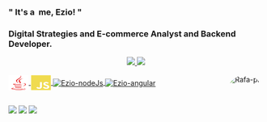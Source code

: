 ### " It's a  me, Ezio! "
### Digital Strategies and E-commerce Analyst and Backend Developer. 
  


<div align="center">
  <a href="https://github.com/eziocdl">
  <img height="180em" src="https://github-readme-stats.vercel.app/api?username=eziocdl&show_icons=true&theme=dark&include_all_commits=true&count_private=true"/>
  <img height="180em" src="https://github-readme-stats.vercel.app/api/top-langs/?username=eziocdl&layout=compact&langs_count=7&theme=dark"/>
</div>
  
  <div style="display: inline_block"><br>
  <img align="center" alt="Ezio-Java" height="30" width="40" src="https://raw.githubusercontent.com/devicons/devicon/master/icons/java/java-plain.svg">
  <img align="center" alt="Ezio-Js" height="30" width="40" src="https://raw.githubusercontent.com/devicons/devicon/master/icons/javascript/javascript-plain.svg">
  <img align="center" alt="Ezio-nodeJs" height="30" width="40"
       src="https://cdn.jsdelivr.net/gh/devicons/devicon/icons/spring/spring-original.svg">
     <img align="center" alt="Ezio-angular" height="30" width="40"
       src="https://cdn.jsdelivr.net/gh/devicons/devicon/icons/angular/angular-original.svg">
    <img align="right" alt="Rafa-pic" height="150" style="border-radius:50px;" src= "https://www.imagenspng.com.br/wp-content/uploads/2015/02/super-mario-mario-11.png">
</div>
  
  ##
  
  <div> 
  
  <a href="https://instagram.com/ezio_cintra" target="_blank"><img src="https://img.shields.io/badge/-Instagram-%23E4405F?style=for-the-badge&logo=instagram&logoColor=white" target="_blank"></a>
  <a href = "mailto:eziocdl@gmail.com"><img src="https://img.shields.io/badge/-Gmail-%23333?style=for-the-badge&logo=gmail&logoColor=white" target="_blank"></a>
  <a href="https://www.linkedin.com/in/ezio-lima/" target="_blank"><img src="https://img.shields.io/badge/-LinkedIn-%230077B5?style=for-the-badge&logo=linkedin&logoColor=white" target="_blank"></a> 
 

 
</div>
